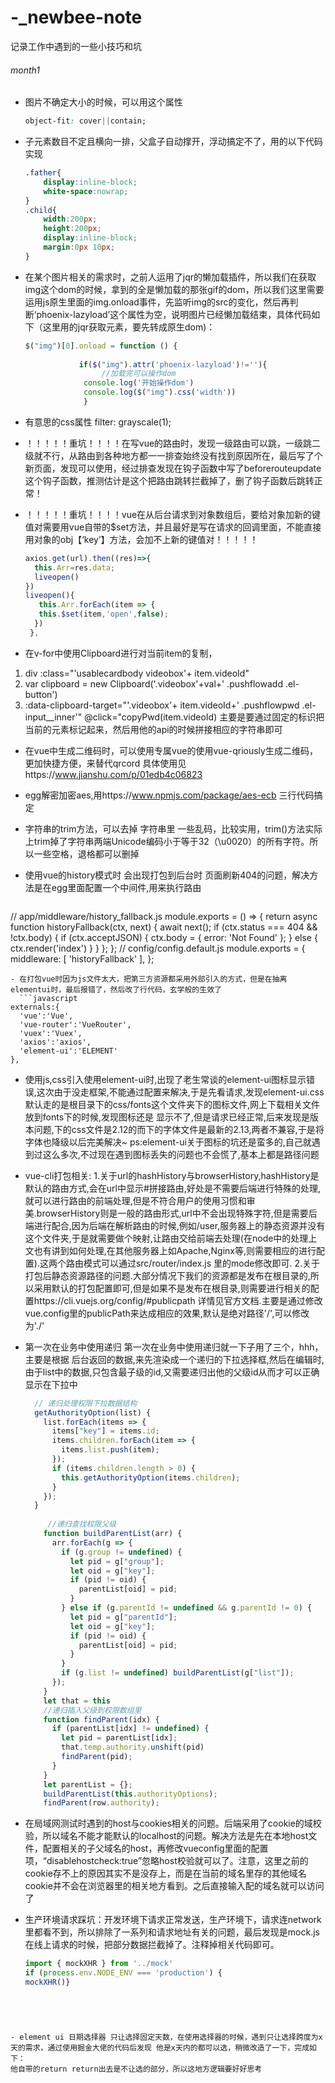 # -_newbee-note
记录工作中遇到的一些小技巧和坑
###### month1

- 图片不确定大小的时候，可以用这个属性

  ```css
  object-fit: cover||contain;
  ```

  

- 子元素数目不定且横向一排，父盒子自动撑开，浮动搞定不了，用的以下代码实现

  ```css
  .father{
      display:inline-block;
      white-space:nowrap;
  }
  .child{
      width:200px;
      height:200px;
      display:inline-block;
      margin:0px 10px;
  }
  ```


- 在某个图片相关的需求时，之前人运用了jqr的懒加载插件，所以我们在获取img这个dom的时候，拿到的全是懒加载的那张gif的dom，所以我们这里需要运用js原生里面的img.onload事件，先监听img的src的变化，然后再判断‘phoenix-lazyload’这个属性为空，说明图片已经懒加载结束，具体代码如下（这里用的jqr获取元素，要先转成原生dom)：

  ```javascript
  $("img")[0].onload = function () {
  		    		
  		   	  if($("img").attr('phoenix-lazyload')!=''){
  		   		   //加载完可以操作dom	   		  
  		   	   console.log('开始操作dom')   
  		   	   console.log($("img").css('width'))
  		   	   }
  ```

- 有意思的css属性    filter: grayscale(1);

- ！！！！！重坑！！！！在写vue的路由时，发现一级路由可以跳，一级跳二级就不行，从路由到各种地方都一一排查始终没有找到原因所在，最后写了个新页面，发现可以使用，经过排查发现在钩子函数中写了beforerouteupdate这个钩子函数，推测估计是这个把路由跳转拦截掉了，删了钩子函数后跳转正常！

- ！！！！！重坑！！！！vue在从后台请求到对象数组后，要给对象加新的键值对需要用vue自带的$set方法，并且最好是写在请求的回调里面，不能直接用对象的obj【‘key’】方法，会加不上新的键值对！！！！！

  ```javascript
  axios.get(url).then((res)=>{
    this.Arr=res.data;
    liveopen()
  })
  liveopen(){
     this.Arr.forEach(item => {
     this.$set(item,'open',false);
    })
   },
  ```
- 在v-for中使用Clipboard进行对当前item的复制，
1. div :class="'usablecardbody videobox'+ item.videoId"
2. var clipboard = new Clipboard('.videobox'+val+' .pushflowadd .el-button')  
3. :data-clipboard-target="'.videobox'+ item.videoId+' .pushflowpwd .el-input__inner'" @click="copyPwd(item.videoId)
 主要是要通过固定的标识把当前的元素标记起来，然后用他的api的时候拼接相应的字符串即可

- 在vue中生成二维码时，可以使用专属vue的使用vue-qriously生成二维码，更加快捷方便，来替代qrcord
具体使用见https://www.jianshu.com/p/01edb4c06823

- egg解密加密aes,用https://www.npmjs.com/package/aes-ecb 三行代码搞定
- 字符串的trim方法，可以去掉 字符串里 一些乱码，比较实用，trim()方法实际上trim掉了字符串两端Unicode编码小于等于32（\u0020）的所有字符。所以一些空格，退格都可以删掉

- 使用vue的history模式时   会出现打包到后台时  页面刷新404的问题，解决方法是在egg里面配置一个中间件,用来执行路由

  ```javascript

// app/middleware/history_fallback.js
module.exports = () => {
  return async function historyFallback(ctx, next) {
    await next();
    if (ctx.status === 404 && !ctx.body) {
      if (ctx.acceptJSON) {
        ctx.body = { error: 'Not Found' };
      } else {
        ctx.render('index')
      }
    }
  };
};
 // config/config.default.js
module.exports = {
  middleware: [ 'historyFallback' ],
};
  ```
- 在打包vue时因为js文件太大，把第三方资源都采用外部引入的方式，但是在抽离elementui时，最后报错了，然后改了行代码，玄学般的生效了
    ```javascript
  externals:{
    'vue':'Vue',
    'vue-router':'VueRouter',
    'vuex':'Vuex',
    'axios':'axios',
    'element-ui':'ELEMENT'
  },
  ```

- 使用js,css引入使用element-ui时,出现了老生常谈的element-ui图标显示错误,这次由于没走框架,不能通过配置来解决,于是先看请求,发现element-ui.css默认走的是根目录下的css/fonts这个文件夹下的图标文件,网上下载相关文件 放到fonts下的时候,发现图标还是 显示不了,但是请求已经正常,后来发现是版本问题,下的css文件是2.12的而下的字体文件是最新的2.13,两者不兼容,于是将字体也降级以后完美解决~
ps:element-ui关于图标的坑还是蛮多的,自己就遇到过这么多次,不过现在遇到图标丢失的问题也不会慌了,基本上都是路径问题

- vue-cli打包相关:
1.关于url的hashHistory与browserHistory,hashHistory是默认的路由方式,会在url中显示#拼接路由,好处是不需要后端进行特殊的处理,就可以进行路由的前端处理,但是不符合用户的使用习惯和审美.browserHistory则是一般的路由形式,url中不会出现特殊字符,但是需要后端进行配合,因为后端在解析路由的时候,例如/user,服务器上的静态资源并没有这个文件夹,于是就需要做个映射,让路由交给前端去处理(在node中的处理上文也有讲到如何处理,在其他服务器上如Apache,Nginx等,则需要相应的进行配置).这两个路由模式可以通过src/router/index.js 里的mode修改即可.
2.关于打包后静态资源路径的问题.大部分情况下我们的资源都是发布在根目录的,所以采用默认的打包配置即可,但是如果不是发布在根目录,则需要进行相关的配置https://cli.vuejs.org/config/#publicpath 详情见官方文档.主要是通过修改vue.config里的publicPath来达成相应的效果,默认是绝对路径'/',可以修改为'./'

- 第一次在业务中使用递归
第一次在业务中使用递归就一下子用了三个，hhh，主要是根据 后台返回的数据,来先渲染成一个递归的下拉选择框,然后在编辑时,由于list中的数据,只包含最子级的id,又需要递归出他的父级id从而才可以正确显示在下拉中

  ```javascript
    // 递归处理权限下拉数据结构
    getAuthorityOption(list) {
      list.forEach(items => {
        items["key"] = items.id;
        items.children.forEach(item => {
          items.list.push(item);
        });
        if (items.children.length > 0) {
          this.getAuthorityOption(items.children);
        }
      });
    }
    
       //递归查找权限父级
      function buildParentList(arr) {
        arr.forEach(g => {
          if (g.group != undefined) {
            let pid = g["group"];
            let oid = g["key"];
            if (pid != oid) {
              parentList[oid] = pid;
            }
          } else if (g.parentId != undefined && g.parentId != 0) {
            let pid = g["parentId"];
            let oid = g["key"];
            if (pid != oid) {
              parentList[oid] = pid;
            }
          }
          if (g.list != undefined) buildParentList(g["list"]);
        });
      }
      let that = this
      //递归插入父级到权限数组里
      function findParent(idx) {
        if (parentList[idx] != undefined) {
          let pid = parentList[idx];
          that.temp.authority.unshift(pid)
          findParent(pid);
        }
      }
      let parentList = {};
      buildParentList(this.authorityOptions);
      findParent(row.authority); 
  ```

- 在局域网测试时遇到的host与cookies相关的问题。后端采用了cookie的域校验，所以域名不能才能默认的localhost的问题。解决方法是先在本地host文件，配置相关的子父域名的host，再修改vueconfig里面的配置项，“disablehostcheck:true”忽略host校验就可以了。注意，这里之前的cookie存不上的原因其实不是没存上，而是在当前的域名里存的其他域名cookie并不会在浏览器里的相关地方看到。之后直接输入配的域名就可以访问了

- 生产环境请求踩坑：开发环境下请求正常发送，生产环境下，请求连network里都看不到，所以排除了一系列和请求地址有关的问题，最后发现是mock.js在线上请求的时候，把部分数据拦截掉了。注释掉相关代码即可。
    ```javascript
  import { mockXHR } from '../mock'
  if (process.env.NODE_ENV === 'production') {
  mockXHR()}
```




- element ui 日期选择器 只让选择固定天数，在使用选择器的时候，遇到只让选择跨度为x天的需求，通过使用掘金大佬的代码后发现 他是x天内的都可以选，稍微改造了一下，完成如下：
他自带的return return出去是不让选的部分，所以这地方逻辑要好好思考


